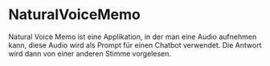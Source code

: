# NaturalVoiceMemo
Natural Voice Memo ist eine Applikation, in der man eine Audio aufnehmen kann, diese Audio wird als Prompt für einen Chatbot verwendet. Die Antwort wird dann von einer anderen Stimme vorgelesen. 